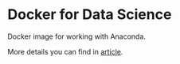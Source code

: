 # Docker for Data Science

Docker image for working with Anaconda.

More details you can find in [article](https://medium.com/@evheniybystrov/docker-for-data-science-9c0ce73e8263).

